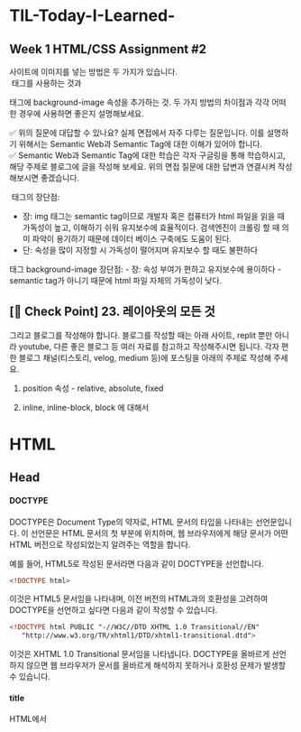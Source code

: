 # TIL-Today-I-Learned-
## Week 1 HTML/CSS Assignment #2
사이트에 이미지를 넣는 방법은 두 가지가 있습니다.   
<img> 태그를 사용하는 것과 <div> 태그에 background-image 속성을 추가하는 것. 두 가지 방법의 차이점과 각각 어떠한 경우에 사용하면 좋은지 설명해보세요.

✅ 위의 질문에 대답할 수 있나요? 실제 면접에서 자주 다루는 질문입니다. 이를 설명하기 위해서는 Semantic Web과 Semantic Tag에 대한 이해가 있어야 합니다.   
✅ Semantic Web과 Semantic Tag에 대한 학습은 각자 구글링을 통해 학습하시고, 해당 주제로 블로그에 글을 작성해 보세요. 위의 면접 질문에 대한 답변과 연결시켜 작성해보시면 좋겠습니다.   

<img> 태그의 장단점:   
- 장: img 태그는 semantic tag이므로 개발자 혹은 컴퓨터가 html 파일을 읽을 때 가독성이 높고, 이해하기 쉬워 유지보수에 효율적이다.
검색엔진이 크롤링 할 때 의미 파악이 용기하기 때문에 데이터 베이스 구축에도 도움이 된다.
- 단: 속성을 많이 지정할 시 가독성이 떨어지며 유지보수 할 때도 불편하다

<div> 태그 background-image 장단점:
- 장: 속성 부여가 편하고 유지보수에 용이하다
- semantic tag가 아니기 때문에 html 파일 자체의 가독성이 낮다. 

## [🚀 Check Point] 23. 레이아웃의 모든 것
  
 그리고 블로그를 작성해야 합니다. 블로그를 작성할 때는 아래 사이트, replit 뿐만 아니라 youtube, 다른 좋은 블로그 등 여러 자료를 참고하고 작성해주시면 됩니다. 각자 편한 블로그 채널(티스토리, velog, medium 등)에 포스팅을 아래의 주제로 작성해 주세요.

1. position 속성 - relative, absolute, fixed

  
  
2. inline, inline-block, block 에 대해서

# HTML
## Head
#### DOCTYPE
DOCTYPE은 Document Type의 약자로, HTML 문서의 타입을 나타내는 선언문입니다. 이 선언문은 HTML 문서의 첫 부분에 위치하며, 웹 브라우저에게 해당 문서가 어떤 HTML 버전으로 작성되었는지 알려주는 역할을 합니다.

예를 들어, HTML5로 작성된 문서라면 다음과 같이 DOCTYPE을 선언합니다.

```html
<!DOCTYPE html>
```
이것은 HTML5 문서임을 나타내며, 이전 버전의 HTML과의 호환성을 고려하여 DOCTYPE을 선언하고 싶다면 다음과 같이 작성할 수 있습니다.

```html
<!DOCTYPE html PUBLIC "-//W3C//DTD XHTML 1.0 Transitional//EN"
   "http://www.w3.org/TR/xhtml1/DTD/xhtml1-transitional.dtd">
```
이것은 XHTML 1.0 Transitional 문서임을 나타냅니다. DOCTYPE을 올바르게 선언하지 않으면 웹 브라우저가 문서를 올바르게 해석하지 못하거나 호환성 문제가 발생할 수 있습니다.

#### title
HTML에서 <title> 태그는 웹 페이지의 제목을 정의하는 역할을 합니다. 이 태그는 <head> 태그 안에 위치하며, 웹 브라우저의 탭에 표시되는 페이지의 제목이 됩니다. 또한 검색 엔진에서 페이지의 제목으로 사용되기도 합니다.

예를 들어, 다음과 같은 코드를 작성하면 웹 페이지의 제목이 "Hello World"로 설정됩니다.

```html
<!DOCTYPE html>
<html>
  <head>
    <title>Hello World</title>
  </head>
  <body>
    <h1>Hello World!</h1>
    <p>Welcome to my website.</p>
  </body>
</html>
```
  이렇게 작성된 코드는 브라우저의 탭에 "Hello World"라는 제목이 표시되며, 검색 엔진에서도 페이지의 제목으로 사용됩니다.
  
####  meta charset="UTF-8" 태그
  HTML에서 charset은 문서의 문자 인코딩 방식을 지정하는 속성입니다. 문자 인코딩 방식은 문자나 문자열을 컴퓨터에서 처리하기 위해 부호화하는 방식을 의미하며, 다양한 문자 인코딩 방식이 존재합니다. charset 속성은 <meta> 태그를 사용하여 설정합니다.

예를 들어, UTF-8 인코딩 방식을 사용하려면 다음과 같이 <meta> 태그를 <head> 태그 내에 추가합니다.

```html
<!DOCTYPE html>
<html>
  <head>
    <meta charset="UTF-8">
    <title>My Web Page</title>
  </head>
  <body>
    <!-- 웹 페이지의 내용 -->
  </body>
</html>
  ```
여기서 UTF-8은 유니코드 문자 인코딩 방식 중 하나로, 전 세계의 대부분의 문자를 지원합니다. 이 방식은 현재 가장 널리 사용되는 문자 인코딩 방식 중 하나입니다.

따라서, charset 속성을 올바르게 설정하지 않으면 브라우저에서 문자가 깨져 나타날 수 있습니다. UTF-8은 전 세계의 다양한 언어와 문자를 지원하므로 대부분의 경우 올바른 선택입니다.
  
#### html lang="en" 태그
  HTML에서 <html lang="en">은 문서의 언어를 지정하는 역할을 합니다. lang 속성은 HTML 태그에 적용될 수 있는 일반적인 속성이며, 문서의 언어를 지정할 때 사용됩니다.

lang 속성의 값으로는 ISO 639-1 코드를 사용하며, 해당 코드는 문서의 언어를 식별하는 데 사용됩니다. en은 영어를 의미하는 코드이며, 다른 언어의 코드도 사용할 수 있습니다.

웹 페이지에서 lang 속성을 사용하면 스크린 리더와 같은 보조 기술을 사용하는 사용자들이 문서의 언어를 인식하고, 적절한 발음과 액세스 가능한 텍스트 출력을 위해 그에 맞는 처리를 할 수 있습니다.

따라서, 다음과 같이 <html> 태그에 lang 속성을 추가하여 문서의 언어를 지정하는 것이 좋습니다.

```html
<!DOCTYPE html>
<html lang="en">
  <head>
    <meta charset="UTF-8">
    <title>My Web Page</title>
  </head>
  <body>
    <!-- 웹 페이지의 내용 -->
  </body>
</html>
  ```
위의 코드에서는 문서의 언어로 영어(en)를 사용하도록 설정하였습니다.
#### a 태그
  HTML에서 <a> 태그는 하이퍼링크를 생성하는 태그입니다. <a> 태그는 "anchor"의 약자로, 웹 페이지에서 다른 페이지나 같은 페이지 내의 특정 위치로 이동할 수 있는 링크를 생성할 수 있습니다.

<a> 태그는 href 속성을 사용하여 링크의 대상 URL을 지정합니다. 이때, href 속성은 반드시 지정해야 하는 필수 속성입니다.

```html
<a href="https://www.example.com">이동하기</a>
  ```
위의 예시에서는 <a> 태그로 감싸인 "이동하기"라는 텍스트를 클릭하면 https://www.example.com으로 이동하게 됩니다.

또한, <a> 태그는 텍스트 말고 이미지나 다른 요소도 링크 대상으로 사용할 수 있습니다.

```html
<a href="https://www.example.com">
  <img src="image.jpg" alt="이미지 링크">
</a>
  ```
위의 예시에서는 <a> 태그 안에 <img> 태그가 포함되어 있으며, 클릭 시 https://www.example.com으로 이동하게 됩니다. 이때, <img> 태그의 alt 속성은 이미지가 로드되지 못했을 때 대체할 텍스트를 지정하는 속성입니다.

<a> 태그는 다양한 속성과 함께 사용할 수 있으며, 자바스크립트 등을 사용하여 클릭 이벤트 등을 추가할 수도 있습니다.

  ##### <img> 태그의 alt 속성
이러한 alt 속성은 사용자가 느린 네트워크 환경이나 src 속성값의 오류, 시각 장애인용 스크린 리더의 사용 등 어떤 이유로든 사용자가 이미지를 볼 수 없을 때 이미지 대신 제공할 대체 정보를 제공합니다.
